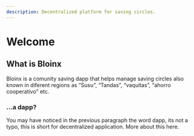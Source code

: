 ```yaml
---
description: Decentralized platform for saving circles.
---
```


# Welcome

## What is Bloinx

Bloinx is a comunity saving dapp that helps manage saving circles also known in diferent regions as “Susu”, “Tandas”, “vaquitas”, “ahorro cooperativo” etc.&#x20;

### ...a dapp?

You may have noticed in the previous paragraph the word dapp, its not a typo, this is short for decentralized application. More about this here.

